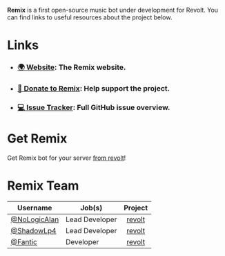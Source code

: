 **Remix** is a first open-source music bot under development for Revolt. You can find links to useful resources about the project below.

# Links

- ### [🌍 Website](https://remix.fairuse.org/): The Remix website.
- ### [💖 Donate to Remix](): Help support the project.
- ### [💻 Issue Tracker](https://github.com/orgs/remix-bot/projects/1/views/1): Full GitHub issue overview.

# Get Remix

Get Remix bot for your server [from revolt](https://app.revolt.chat/bot/01FVB28WQ9JHMWK8K7RD0F0VCW)!

# Remix Team

|Username|Job(s)|Project|
|---|---|:-:|
|[@NoLogicAlan](https://github.com/NoLogicAlan)|Lead Developer|[revolt](https://github.com/remix-bot/revolt)|
|[@ShadowLp4](https://github.com/ShadowLp174)|Lead Developer|[revolt](https://github.com/remix-bot/revolt)|
|[@Fantic](https://github.com/fanticwastaken)|Developer|[revolt](https://github.com/remix-bot/revolt)|
